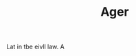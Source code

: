 ---
title: Ager
letter: A
permalink: "/definitions/bld-ager.html"
body: Lat in tbe eivll law. A
published_at: '2018-07-07'
source: Black's Law Dictionary 2nd Ed (1910)
layout: post
---